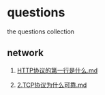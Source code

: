 # questions
the questions collection

## network
1. [HTTP协议的第一行是什么.md](/network/1.HTTP%E5%8D%8F%E8%AE%AE%E7%9A%84%E7%AC%AC%E4%B8%80%E8%A1%8C%E6%98%AF%E4%BB%80%E4%B9%88.md)

2. [2.TCP协议为什么可靠.md](/network/2.TCP协议为什么可靠.md)